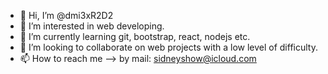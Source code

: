 - 👋 Hi, I’m @dmi3xR2D2
- 👀 I’m interested in web developing.
- 🌱 I’m currently learning git, bootstrap, react, nodejs etc.
- 💞️ I’m looking to collaborate on web projects with a low level of difficulty.
- 📫 How to reach me --> by mail: sidneyshow@icloud.com

<!---
dmi3xR2D2/dmi3xR2D2 is a ✨ special ✨ repository because its `README.md` (this file) appears on your GitHub profile.
You can click the Preview link to take a look at your changes.
--->
